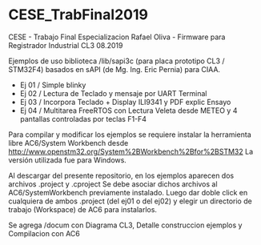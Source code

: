 # CESE_TrabFinal2019
CESE - Trabajo Final Especializacion Rafael Oliva - Firmware para Registrador Industrial CL3 08.2019

Ejemplos de uso biblioteca /lib/sapi3c (para placa prototipo CL3 / STM32F4) basados en sAPI  (de Mg. Ing. Eric Pernia) para CIAA.
- Ej 01 / Simple blinky 
- Ej 02 / Lectura de Teclado y mensaje por UART Terminal
- Ej 03 / Incorpora Teclado + Display ILI9341 y PDF explic Ensayo
- Ej 04 / Multitarea FreeRTOS con Lectura Veleta desde METEO y 4 pantallas controladas por teclas F1-F4

Para compilar y modificar los ejemplos se requiere instalar la herramienta libre AC6/System Workbench desde 
http://www.openstm32.org/System%2BWorkbench%2Bfor%2BSTM32
La versión utilizada fue para Windows.

Al descargar del presente repositorio, en los ejemplos aparecen dos archivos .project y .cproject
Se debe asociar dichos archivos al AC6/SystemWorkbench previamente instalado. Luego dar doble click en 
cualquiera de ambos .project (del ej01 o del ej02) y elegir un directorio de trabajo (Workspace) de AC6
para instalarlos.

Se agrega /docum con Diagrama CL3, Detalle construccion ejemplos y Compilacion con AC6
